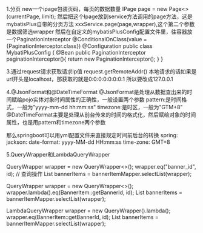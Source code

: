 1.分页
new一个ipage包装页码，每页的数据数量
IPage<pojo> page = new Page<>(currentPage, limit);
然后把这个Ipage放到service方法调用的page方法，这是mybatisPlus自带的分页方法
xxxService.page(page,wrapper),这个第二个参数是数据筛选wrapper
然后在自定义的mybatisPlusConfig配置文件里，往容器放一个PaginationInterceptor
@ConditionalOnClass(value = {PaginationInterceptor.class})
@Configuration
public class MybatiPlusConfig {
    @Bean
    public PaginationInterceptor paginationInterceptor(){
        return new PaginationInterceptor();
    }
}

3.通过request请求获取请求ip值
request.getRemoteAddr()
本地请求的话如果是url开头是localhost，那获取的就是0:0:0:0:0:0:0:1
所以要改成127.0.0.1

4.@JsonFormat和@DateTimeFormat
    @JsonFormat是处理从数据查出来的时间赋给pojo实体对象时间属性的正确性，一般设置两个参数
        pattern:是时间格式，一般为"yyyy-mm-dd hh:mm:ss"
        timezone:是时区，一般为"GTM+8"
    @DateTimeFormat主要是处理从前台传来的时间的格式化，然后赋给对象的时间属性，也是用pattern和timezone两个参数
    
   那么springboot可以用yml配置文件来直接规定时间前后台的转换
        spring:
            jackson:
                date-format: yyyy-MM-dd HH:mm:ss
                time-zone: GMT+8  
                
5.QueryWrapper和LambdaQueryWrapper

   QueryWrapper<BannerItem> wrapper = new QueryWrapper<>();
   wrapper.eq("banner_id", id);
   // 查询操作
   List<BannerItem> bannerItems = bannerItemMapper.selectList(wrapper);

   QueryWrapper<BannerItem> wrapper = new QueryWrapper<>();
   wrapper.lambda().eq(BannerItem::getBannerId, id);
   List<BannerItem> bannerItems = bannerItemMapper.selectList(wrapper);

   LambdaQueryWrapper<BannerItem> wrapper = new QueryWrapper<BannerItem>().lambda();
   wrapper.eq(BannerItem::getBannerId, id);
   List<BannerItem> bannerItems = bannerItemMapper.selectList(wrapper);
               